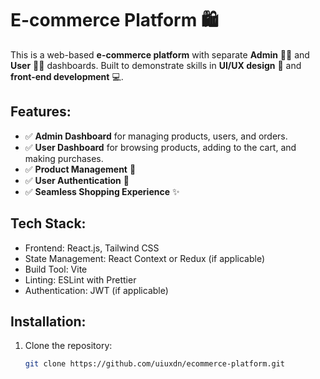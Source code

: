 # E-commerce Platform 🛍️

This is a web-based **e-commerce platform** with separate **Admin** 👨‍💻 and **User** 👩‍💻 dashboards. Built to demonstrate skills in **UI/UX design** 🎨 and **front-end development** 💻.

## Features:
- ✅ **Admin Dashboard** for managing products, users, and orders.
- ✅ **User Dashboard** for browsing products, adding to the cart, and making purchases.
- ✅ **Product Management** 🛒
- ✅ **User Authentication** 🔐
- ✅ **Seamless Shopping Experience** ✨

## Tech Stack:
- Frontend: React.js, Tailwind CSS
- State Management: React Context or Redux (if applicable)
- Build Tool: Vite
- Linting: ESLint with Prettier
- Authentication: JWT (if applicable)

## Installation:

1. Clone the repository:
   ```bash
   git clone https://github.com/uiuxdn/ecommerce-platform.git
